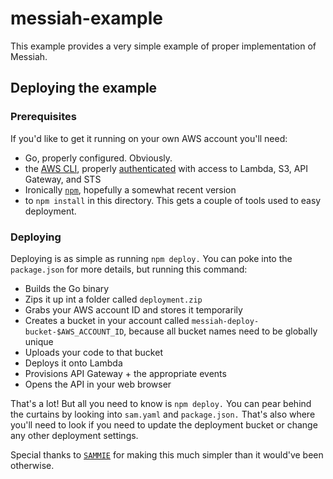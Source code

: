 # messiah-example

This example provides a very simple example of proper implementation of Messiah. 

## Deploying the example 

### Prerequisites 

If you'd like to get it running on your own AWS account you'll need:

- Go, properly configured. Obviously.
- the [AWS CLI](https://aws.amazon.com/cli/), properly [authenticated](https://docs.aws.amazon.com/cli/latest/userguide/cli-chap-getting-started.html) with access to Lambda, S3, API Gateway, and STS
- Ironically [`npm`](https://www.npmjs.com/), hopefully a somewhat recent version
- to `npm install` in this directory. This gets a couple of tools used to easy deployment.

### Deploying

Deploying is as simple as running `npm deploy.` You can poke into the `package.json` for more details, but running this command:

- Builds the Go binary
- Zips it up int a folder called `deployment.zip`
- Grabs your AWS account ID and stores it temporarily 
- Creates a bucket in your account called `messiah-deploy-bucket-$AWS_ACCOUNT_ID`, because all bucket names need to be globally unique 
- Uploads your code to that bucket
- Deploys it onto Lambda
- Provisions API Gateway + the appropriate events 
- Opens the API in your web browser 

That's a lot! But all you need to know is `npm deploy.` You can pear behind the curtains by looking into `sam.yaml` and `package.json.` That's also where you'll need to look if you need to update the deployment bucket or change any other deployment settings.

Special thanks to [`SAMMIE`](https://github.com/gpoitch/sammie) for making this much simpler than it would've been otherwise. 